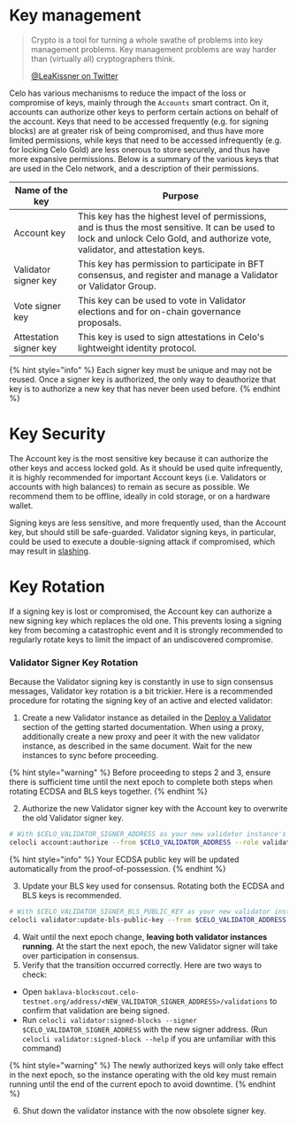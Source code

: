# Key management

> Crypto is a tool for turning a whole swathe of problems into key management problems. Key management problems are way harder than (virtually all) cryptographers think.
>
> [@LeaKissner on Twitter](https://twitter.com/LeaKissner/status/1198595109756887040)

Celo has various mechanisms to reduce the impact of the loss or compromise of keys, mainly through the `Accounts` smart contract. On it, accounts can authorize other keys to perform certain actions on behalf of the account. Keys that need to be accessed frequently (e.g. for signing blocks) are at greater risk of being compromised, and thus have more limited permissions, while keys that need to be accessed infrequently (e.g. for locking Celo Gold) are less onerous to store securely, and thus have more expansive permissions. Below is a summary of the various keys that are used in the Celo network, and a description of their permissions.

| Name of the key        | Purpose                                                                                                                                                                                                                                                               |
| ---------------------- | --------------------------------------------------------------------------------------------------------------------------------------------------------------------------------------------------------------------------------------------------------------------- |
| Account key            | This key has the highest level of permissions, and is thus the most sensitive. It can be used to lock and unlock Celo Gold, and authorize vote, validator, and attestation keys. |
| Validator signer key   | This key has permission to participate in BFT consensus, and register and manage a Validator or Validator Group.                                                                                                                                          |
| Vote signer key        | This key can be used to vote in Validator elections and for on-chain governance proposals.                                                                                                                                                                                          |
| Attestation signer key | This key is used to sign attestations in Celo's lightweight identity protocol.                                                                                                                                                                                        |

{% hint style="info" %}
Each signer key must be unique and may not be reused. Once a signer key is authorized, the only way to deauthorize that key is to authorize a new key that has never been used before.
{% endhint %}

# Key Security

The Account key is the most sensitive key because it can authorize the other keys and access locked gold. As it should be used quite infrequently, it is highly recommended for important Account keys (i.e. Validators or accounts with high balances) to remain as secure as possible. We recommend them to be offline, ideally in cold storage, or on a hardware wallet.

Signing keys are less sensitive, and more frequently used, than the Account key, but should still be safe-guarded. Validator signing keys, in particular, could be used to execute a double-signing attack if compromised, which may result in [slashing](../celo-codebase/protocol/proof-of-stake/penalties).

# Key Rotation

If a signing key is lost or compromised, the Account key can authorize a new signing key which replaces the old one. This prevents losing a signing key from becoming a catastrophic event and it is strongly recommended to regularly rotate keys to limit the impact of an undiscovered compromise.

### Validator Signer Key Rotation

Because the Validator signing key is constantly in use to sign consensus messages, Validator key rotation is a bit trickier. Here is a recommended procedure for rotating the signing key of an active and elected validator:

1. Create a new Validator instance as detailed in the [Deploy a Validator](../getting-started/running-a-validator.md#deploy-a-validator) section of the getting started documentation. When using a proxy, additionally create a new proxy and peer it with the new validator instance, as described in the same document. Wait for the new instances to sync before proceeding.

  {% hint style="warning" %}
  Before proceeding to steps 2 and 3, ensure there is sufficient time until the next epoch to complete both steps when rotating ECDSA and BLS keys together.
  {% endhint %}

2. Authorize the new Validator signer key with the Account key to overwrite the old Validator signer key.

  ```bash
  # With $CELO_VALIDATOR_SIGNER_ADDRESS as your new validator instance's signing address.
  celocli account:authorize --from $CELO_VALIDATOR_ADDRESS --role validator --signer $CELO_VALIDATOR_SIGNER_ADDRESS --signature $CELO_VALIDATOR_SIGNER_SIGNATURE
  ```

  {% hint style="info" %}
  Your ECDSA public key will be updated automatically from the proof-of-possession.
  {% endhint %}

3. Update your BLS key used for consensus. Rotating both the ECDSA and BLS keys is recommended.

  ```bash
  # With $CELO_VALIDATOR_SIGNER_BLS_PUBLIC_KEY as your new validator instance's BLS public key.
  celocli validator:update-bls-public-key --from $CELO_VALIDATOR_ADDRESS --blsKey $CELO_VALIDATOR_SIGNER_BLS_PUBLIC_KEY --blsPop $CELO_VALIDATOR_SIGNER_BLS_SIGNATURE
  ```

4. Wait until the next epoch change, **leaving both validator instances running**. At the start the next epoch, the new Validator signer will take over participation in consensus. 
5. Verify that the transition occurred correctly. Here are two ways to check:
  <!-- TODO: The following URL assumes that the user is running against the baklava network. This will need to be updated -->
  * Open `baklava-blockscout.celo-testnet.org/address/<NEW_VALIDATOR_SIGNER_ADDRESS>/validations` to confirm that validation are being signed.
  * Run `celocli validator:signed-blocks --signer $CELO_VALIDATOR_SIGNER_ADDRESS` with the new signer address. (Run `celocli validator:signed-block --help` if you are unfamiliar with this command)

  {% hint style="warning" %}
  The newly authorized keys will only take effect in the next epoch, so the instance operating with the old key must remain running until the end of the current epoch to avoid downtime.
  {% endhint %}

6. Shut down the validator instance with the now obsolete signer key.
